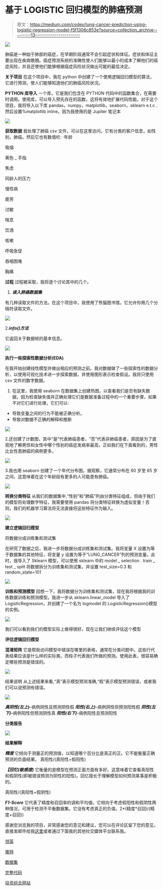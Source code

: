# 基于 LOGISTIC 回归模型的肺癌预测

> 原文：<https://medium.com/codex/lung-cancer-prediction-using-logistic-regression-model-f5f1306c853e?source=collection_archive---------13----------------------->

![](img/03781aadd62d0c3f46ada3efdd35b4fb.png)

肺癌是一种始于肺部的癌症，在早期阶段通常不会引起症状和体征。症状和体征主要出现在疾病晚期。癌症预测系统的准确性使人们能够以最小的成本了解他们的癌症风险，并且还使他们能够根据癌症风险状况做出可能的最佳决定。

**关于项目**
在这个项目中，我在 python 中创建了一个使用逻辑回归模型的算法，它进行预测，使人们能够知道他们的肺癌风险状况。

**PYTHON 库导入**
一个库，它是我们包含在 PYTHON 代码中的函数集合，在需要时调用。使用库，可以导入预先存在的函数，这将有效地扩展代码性能。对于这个项目，我将导入以下库 pandas，numpy，matplotlib，seaborn，sklearn e.t.c .然后设置%matplotlib inline，因为我使用的是 Jupiter 笔记本

![](img/640b2dec849a35b241df5d40b1ab00ee.png)

**获取数据**
我处理了肺癌 csv 文件，可以在这里访问。它有分类的客户信息，如性别，肺癌。然后它也有数值栏:
·年龄

吸烟

黄色 _ 手指

焦虑

同龄人的压力

慢性病

疲劳

过敏

喘息

饮酒

咳嗽

呼吸急促

吞咽困难

胸痛

**过程**
过程被采取，我将逐个讨论其中的几个。

1. ***读入肺癌数据集***

有几种读取文件的方法。在这个项目中，我使用了熊猫图书馆。它允许你用几个分隔符读取文件。

![](img/93dfd80145c494884db912e36a5d972b.png)

2.***info()方法***

它返回关于数据帧的基本信息。

![](img/0d391b0237acb73cb5cce7876594f70e.png)

**执行一些探索性数据分析(EDA)**

在我开始创建线性模型并做出相应的预测之前。我对数据做了一些探索性的数据分析，以使用可视化技术进一步探索数据，并使用图形表示检查假设。我将只使用 csv 文件的数字数据。

1.  在这里，我使用 seaborn 在数据集上创建热图，以查看我们是否有缺失数据，因为检查缺失值并正确处理它们是数据准备过程中的一个重要步骤，如果不对它们进行处理，它们可以:

*   导致变量之间的行为不能被正确分析。
*   导致对数据不正确的解释和推断

![](img/83cc54212c49db573dbf72dbaee3bb31.png)

2.还创建了计数图，其中“是”代表肺癌患者，“否”代表非肺癌患者，原因是为了直观地了解男性和女性中哪个性别的癌症发病率最高，正如我们在下面看到的，男性比女性患肺癌的病例更多。

![](img/5e1ab479629b1c83bf5063ffbf282580.png)

3.我也用 seaborn 创建了一个年代分布图。据观察，它通常分布在 60 岁至 65 岁之间，这意味着在这个年龄段有更多的人可能患有肺癌。

![](img/399e441d3645d98988da072079fe1e36.png)

**转换分类特征**
从我们的数据集中,“性别”和“肺癌”列由分类特征组成，但由于我们的模型将处理数字特征，我需要使用 pandas 将分类特征转换为虚拟变量！否则，我们的机器学习算法将无法直接将这些特征作为输入。

![](img/2fc89188472f5877e4ce2b307deb6ec5.png)

**建立逻辑回归模型**

将数据分成训练集和测试集

在研究了数据之后，我进一步将数据分成训练集和测试集。我将变量 X 设置为等于数据集的其他特征，将变量 y 设置为等于“LUNG_CANCER”列的预测变量。此时，我导入了 Sklearn 模型，可以使用 sklearn 中的 model _ selection . train _ test _ split 将数据拆分为训练集和测试集，并设置 test_size=0.3 和 random_state=101

![](img/8a7d90238cbb79140d13d46d2975b809.png)

**训练和预测模型**
回想一下，我将数据分为训练集和测试集，现在我将根据我的训练数据训练和预测模型。我进一步从 sklearn.linear_model 导入了 LogisticRegression，并创建了一个名为 logmodel 的 LogisticRegression()模型的实例。

![](img/8a7d90238cbb79140d13d46d2975b809.png)

我们可以看到我们的模型实际上做得很好。现在让我们继续评估这个模型

**评估逻辑回归模型**

**混淆矩阵**
它是帮助访问模型中错误在哪里的表格，通常在分类问题中。这些行代表结果应该是什么样的实际类。而柱子代表我们所做的预测。使用此表，很容易确定哪些预测是错误的。

![](img/49e9e652daf96500cbfb174e64770b0d.png)

结果说明
从上述结果来看,“真”表示模型预测准确,“假”表示模型预测错误，或者我们可以说预测有错误。

![](img/2e3a6f80728b98025f42ff70b220f5f1.png)

***真阴性(左上*)**–病例阴性且预测阴性假 ***阳性(右上)***–病例阴性但预测阳性假 ***阴性(左下)***–病例阳性但预测阴性真 ***阳性(右下)***–病例阳性且预测阳性

**分类报告**

![](img/154f9f42855b728bf41087f9449f7543.png)

**结果解释**

***精度***
它倾向于测量正的预测值，以知道哪个百分比是真正的正。它不能衡量正确预测的负面结果。
真阳性/(真阳性+假阳性)

***【回忆(敏感度)***
它衡量的是模型在预测正面方面有多好。这意味着它查看真阳性和假阴性(即被错误预测为阴性的阳性)。回忆擅长于理解模型如何预测某事是积极的。

真阳性/(真阳性+假阴性)

***F1-Score***
它代表了精度和召回率的调和平均值。它倾向于考虑假阳性和假阴性两种情况，可用于检测不平衡数据集。它没有考虑真正的负值。2*(精度*召回)/(精度+召回))

感谢您浏览我的项目，非常感谢您的意见和建议，您可以在评论区留下您的意见，直接发邮件给我[这里](http://usangajonah@gmail.com)或者通过下面我的其他社交媒体平台联系我。

[领英](https://www.linkedin.com/in/jonahusanga)

[推特](https://twitter.com/Jobenofficial?t=6TktOENT1z8spq8ct1WUyw&s=09)

[数据集](https://drive.google.com/file/d/1kG9UtPNNMkbTZThetkBvmVA7ehkkqnNs/view?usp=drivesdk)

[完整代码](https://github.com/Usangajonah/E-commerce-data-prediction/blob/main/Prediction%20on%20Ecommerce%20data.ipynb)

[投资组合网站](https://usangajonah.github.io/)